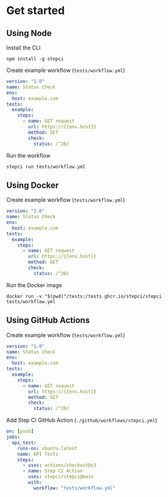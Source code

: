 
# Get started

## Using Node

Install the CLI

```
npm install -g stepci
```

Create example workflow (`tests/workflow.yml`)

```yaml
version: "1.0"
name: Status Check
env:
  host: example.com
tests:
  example:
    steps:
      - name: GET request
        url: https://{{env.host}}
        method: GET
        check:
          status: /^20/
```

Run the workflow

```
stepci run tests/workflow.yml
```

## Using Docker

Create example workflow (`tests/workflow.yml`)

```yaml
version: "1.0"
name: Status Check
env:
  host: example.com
tests:
  example:
    steps:
      - name: GET request
        url: https://{{env.host}}
        method: GET
        check:
          status: /^20/
```

Run the Docker image

```
docker run -v "$(pwd)"/tests:/tests ghcr.io/stepci/stepci tests/workflow.yml
```

## Using GitHub Actions

Create example workflow (`tests/workflow.yml`)

```yaml
version: "1.0"
name: Status Check
env:
  host: example.com
tests:
  example:
    steps:
      - name: GET request
        url: https://{{env.host}}
        method: GET
        check:
          status: /^20/
```

Add Step CI GitHub Action (`./github/workflows/stepci.yml`)

```yaml
on: [push]
jobs:
  api_test:
    runs-on: ubuntu-latest
    name: API Tests
    steps:
      - uses: actions/checkout@v3
      - name: Step CI Action
        uses: stepci/stepci@main
        with:
          workflow: "tests/workflow.yml"
```
